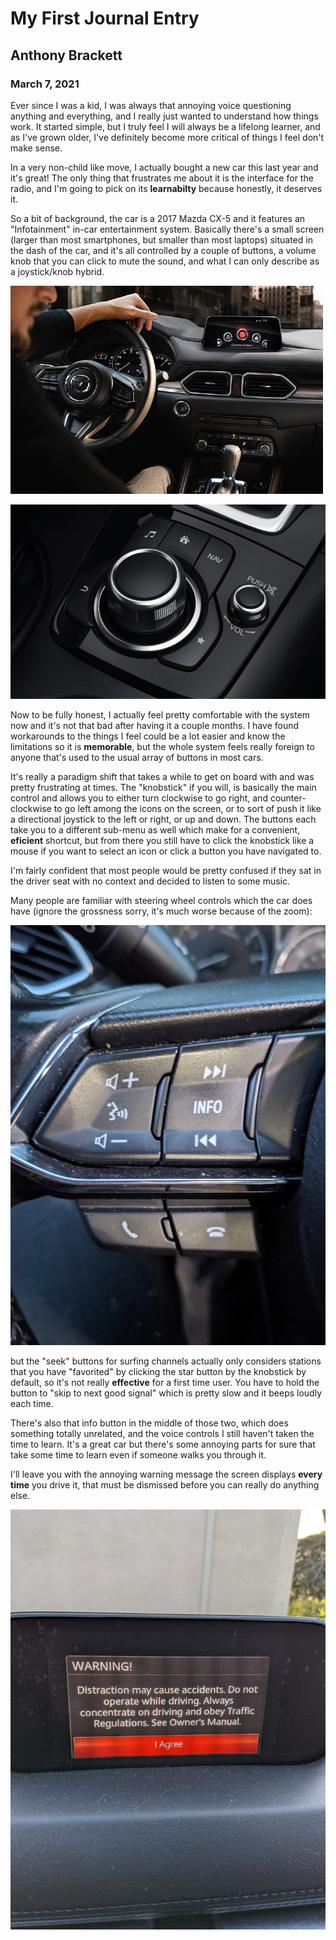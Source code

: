 # My First Journal Entry

## Anthony Brackett

### March 7, 2021

Ever since I was a kid, I was always that annoying voice questioning anything and everything, and I really just wanted to understand how things work. It started simple, but I truly feel I will always be a lifelong learner, and as I've grown older, I've definitely become more critical of things I feel don't make sense.

In a very non-child like move, I actually bought a new car this last year and it's great! The only thing that frustrates me about it is the interface for the radio, and I'm going to pick on its **learnabilty** because honestly, it deserves it.

So a bit of background, the car is a 2017 Mazda CX-5 and it features an "Infotainment" in-car entertainment system. Basically there's a small screen (larger than most smartphones,
but smaller than most laptops) situated in the dash of the car, and it's all controlled by a couple of buttons, a volume knob that you can click to mute the sound, and what I can only describe as a joystick/knob hybrid.

![Dashview](/assets/dash.jpg)

![Buttons](/assets/buttons.jpg)

Now to be fully honest, I actually feel pretty comfortable with the system now and it's not that bad after having it a couple months. I have found workarounds to the things I feel could be a lot easier and know the limitations so it is **memorable**, but the whole system feels really foreign to anyone that's used to the usual array of buttons in most cars.

It's really a paradigm shift that takes a while to get on board with and was pretty frustrating at times. The "knobstick" if you will, is basically the main control and allows you to either turn clockwise to go right, and counter-clockwise to go left among the icons on the screen, or to sort of push it like a directional joystick to the left or right, or up and down. The buttons each take you to a different sub-menu as well which make for a convenient, **eficient** shortcut, but from there you still have to click the knobstick like a mouse if you want to select an icon or click a button you have navigated to.

I'm fairly confident that most people would be pretty confused if they sat in the driver seat with no context and decided to listen to some music.

Many people are familiar with steering wheel controls which the car does have (ignore the grossness sorry, it's much worse because of the zoom):

![WheelButtons](/assets/Steering_wheel.jpg)

but the "seek" buttons for surfing channels actually only considers stations that you have "favorited" by clicking the star button by the knobstick by default, so it's not really **effective** for a first time user. You have to hold the button to "skip to next good signal" which is pretty slow and it beeps loudly each time. 

There's also that info button in the middle of those two, which does something totally unrelated, and the voice controls I still haven't taken the time to learn. It's a great car but there's some annoying parts for sure that take some time to learn even if someone walks you through it. 

I'll leave you with the annoying warning message the screen displays **every time** you drive it, that must be dismissed before you can really do anything else.


![Error](/assets/Error.jpg)

